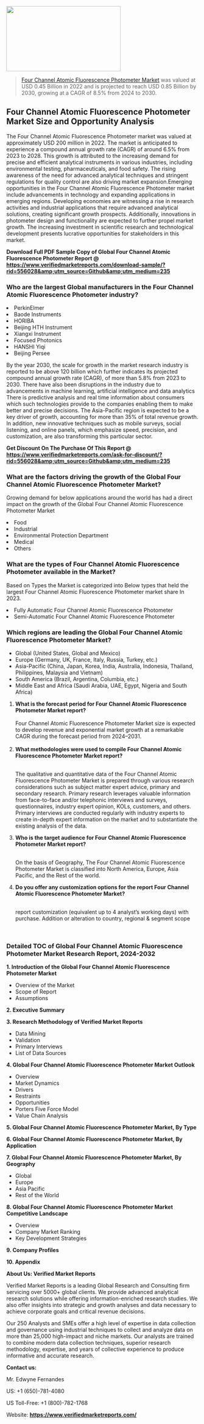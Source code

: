 <img src="https://ffe5etoiles.com/wp-content/uploads/2024/12/MST1-300x171.png" alt="" width="300" height="171" class="alignnone size-medium wp-image-20088" /><blockquote><p><p><a href="https://www.verifiedmarketreports.com/download-sample/?rid=556028&utm_source=Github&utm_medium=235" target="_blank">Four Channel Atomic Fluorescence Photometer Market</a> was valued at USD 0.45 Billion in 2022 and is projected to reach USD 0.85 Billion by 2030, growing at a CAGR of 8.5% from 2024 to 2030.</p></blockquote><p><h2>Four Channel Atomic Fluorescence Photometer Market Size and Opportunity Analysis</h2>The Four Channel Atomic Fluorescence Photometer market was valued at approximately USD 200 million in 2022. The market is anticipated to experience a compound annual growth rate (CAGR) of around 6.5% from 2023 to 2028. This growth is attributed to the increasing demand for precise and efficient analytical instruments in various industries, including environmental testing, pharmaceuticals, and food safety. The rising awareness of the need for advanced analytical techniques and stringent regulations for quality control are also driving market expansion.Emerging opportunities in the Four Channel Atomic Fluorescence Photometer market include advancements in technology and expanding applications in emerging regions. Developing economies are witnessing a rise in research activities and industrial applications that require advanced analytical solutions, creating significant growth prospects. Additionally, innovations in photometer design and functionality are expected to further propel market growth. The increasing investment in scientific research and technological development presents lucrative opportunities for stakeholders in this market.</p><p class=""><strong>Download Full PDF Sample Copy of Global Four Channel Atomic Fluorescence Photometer Report @ <a href="https://www.verifiedmarketreports.com/download-sample/?rid=556028&amp;utm_source=Github&amp;utm_medium=235" target="_blank">https://www.verifiedmarketreports.com/download-sample/?rid=556028&amp;utm_source=Github&amp;utm_medium=235</a></strong></p><h3 id="" class="">Who are the largest Global manufacturers in the Four Channel Atomic Fluorescence Photometer industry?</h3><p><li>PerkinElmer</li><li> Baode Instruments</li><li> HORIBA</li><li> Beijing HTH Instrument</li><li> Xiangxi Instrument</li><li> Focused Photonics</li><li> HANSHI Yiqi</li><li> Beijing Persee</li></p><div class=""><div class="" dir="" data-message-author-role="" data-message-id="" data-message-model-slug=""><div class=""><div class=""><div class=""><div class="" dir="" data-message-author-role="" data-message-id="" data-message-model-slug=""><div class=""><div class=""><p>By the year 2030, the scale for growth in the market research industry is reported to be above 120 billion which further indicates its projected compound annual growth rate (CAGR), of more than 5.8% from 2023 to 2030. There have also been disruptions in the industry due to advancements in machine learning, artificial intelligence and data analytics There is predictive analysis and real time information about consumers which such technologies provide to the companies enabling them to make better and precise decisions. The Asia-Pacific region is expected to be a key driver of growth, accounting for more than 35% of total revenue growth. In addition, new innovative techniques such as mobile surveys, social listening, and online panels, which emphasize speed, precision, and customization, are also transforming this particular sector.</p><p><strong>Get Discount On The Purchase Of This Report @&nbsp; <a href="https://www.verifiedmarketreports.com/ask-for-discount/?rid=556028&amp;utm_source=Github&amp;utm_medium=235" target="_blank">https://www.verifiedmarketreports.com/ask-for-discount/?rid=556028&amp;utm_source=Github&amp;utm_medium=235</a></strong></p></div></div></div></div></div></div></div></div><h3 id="" class="">What are the factors driving the growth of the Global Four Channel Atomic Fluorescence Photometer Market?</h3><p id="" class="">Growing demand for below applications around the world has had a direct impact on the growth of the Global Four Channel Atomic Fluorescence Photometer Market</p><p id="" class=""><li>Food</li><li> Industrial</li><li> Environmental Protection Department</li><li> Medical</li><li> Others</li></p><h3 id="" class="">What are the types of Four Channel Atomic Fluorescence Photometer available in the Market?</h3><p id="" class="">Based on Types the Market is categorized into Below types that held the largest Four Channel Atomic Fluorescence Photometer market share In 2023.</p><p id="" class=""><li>Fully Automatic Four Channel Atomic Fluorescence Photometer</li><li> Semi-Automatic Four Channel Atomic Fluorescence Photometer</li></p><h3 id="" class="">Which regions are leading the Global Four Channel Atomic Fluorescence Photometer Market?</h3><ul><li>Global (United States, Global and Mexico)</li><li>Europe (Germany, UK, France, Italy, Russia, Turkey, etc.)</li><li>Asia-Pacific (China, Japan, Korea, India, Australia, Indonesia, Thailand, Philippines, Malaysia and Vietnam)</li><li>South America (Brazil, Argentina, Columbia, etc.)</li><li>Middle East and Africa (Saudi Arabia, UAE, Egypt, Nigeria and South Africa)</li></ul><p><ol><li><strong>What is the forecast period for Four Channel Atomic Fluorescence Photometer Market report?<br /></strong><br /><span data-sheets-root="1" data-sheets-value="{&quot;1&quot;:2,&quot;2&quot;:&quot;XXXX size is expected to develop revenue and exponential market growth at a remarkable CAGR during the forecast period from 2024&ndash;2030.&quot;}" data-sheets-userformat="{&quot;2&quot;:12674,&quot;4&quot;:{&quot;1&quot;:2,&quot;2&quot;:16776960},&quot;10&quot;:2,&quot;11&quot;:0,&quot;15&quot;:&quot;Arial&quot;,&quot;16&quot;:12}">Four Channel Atomic Fluorescence Photometer Market size is expected to develop revenue and exponential market growth at a remarkable CAGR during the forecast period from 2024&ndash;2031.</span><br /><br /></li><li><strong>What methodologies were used to compile Four Channel Atomic Fluorescence Photometer Market report?<br /><br /></strong><p>The qualitative and quantitative data of the&nbsp;Four Channel Atomic Fluorescence Photometer Market is prepared through various research considerations such as subject matter expert advice, primary and secondary research. Primary research leverages valuable information from face-to-face and/or telephonic interviews and surveys, questionnaires, industry expert opinion, KOLs, customers, and others. Primary interviews are conducted regularly with industry experts to create in-depth expert information on the market and to substantiate the existing analysis of the data.&nbsp;</p></li><li><strong>Who is the target audience for Four Channel Atomic Fluorescence Photometer Market report?<br /><br /></strong><p>On the basis of Geography, The&nbsp;Four Channel Atomic Fluorescence Photometer Market is classified into North America, Europe, Asia Pacific, and the Rest of the world.</p></li><li><strong>Do you offer any customization options for the report Four Channel Atomic Fluorescence Photometer Market?<br /><br /></strong><p>report customization (equivalent up to 4 analyst&rsquo;s working days) with purchase. Addition or alteration to country, regional &amp; segment scope</p><p>&nbsp;</p></li></ol></p><h3 id="" class="">Detailed TOC of Global Four Channel Atomic Fluorescence Photometer Market Research Report, 2024-2032</h3><p id="" class=""><strong>1. Introduction of the Global Four Channel Atomic Fluorescence Photometer Market</strong></p><ul><li>Overview of the Market</li><li>Scope of Report</li><li>Assumptions</li></ul><p id="" class=""><strong>2. Executive Summary</strong></p><p id="" class=""><strong>3. Research Methodology of&nbsp;Verified Market Reports</strong></p><ul><li>Data Mining</li><li>Validation</li><li>Primary Interviews</li><li>List of Data Sources</li></ul><p id="" class=""><strong>4. Global Four Channel Atomic Fluorescence Photometer Market Outlook</strong></p><ul><li>Overview</li><li>Market Dynamics</li><li>Drivers</li><li>Restraints</li><li>Opportunities</li><li>Porters Five Force Model</li><li>Value Chain Analysis</li></ul><p id="" class=""><strong>5. Global Four Channel Atomic Fluorescence Photometer Market, By&nbsp;Type</strong></p><p id="" class=""><strong>6. Global Four Channel Atomic Fluorescence Photometer Market, By Application</strong></p><p id="" class=""><strong>7. Global Four Channel Atomic Fluorescence Photometer Market, By Geography</strong></p><ul><li>Global</li><li>Europe</li><li>Asia Pacific</li><li>Rest of the World</li></ul><p id="" class=""><strong>8. Global Four Channel Atomic Fluorescence Photometer Market Competitive Landscape</strong></p><ul><li>Overview</li><li>Company Market Ranking</li><li>Key Development Strategies</li></ul><p id="" class=""><strong>9. Company Profiles</strong></p><p id="" class=""><strong>10. Appendix</strong></p><p id="" class=""><strong>About Us: Verified Market Reports</strong></p><p id="" class="">Verified Market Reports is a leading Global Research and Consulting firm servicing over 5000+ global clients. We provide advanced analytical research solutions while offering information-enriched research studies. We also offer insights into strategic and growth analyses and data necessary to achieve corporate goals and critical revenue decisions.</p><p id="" class="">Our 250 Analysts and SMEs offer a high level of expertise in data collection and governance using industrial techniques to collect and analyze data on more than 25,000 high-impact and niche markets. Our analysts are trained to combine modern data collection techniques, superior research methodology, expertise, and years of collective experience to produce informative and accurate research.</p><p id="" class=""><strong>Contact us:</strong></p><p id="" class="">Mr. Edwyne Fernandes</p><p id="" class="">US: +1 (650)-781-4080</p><p id="" class="">US Toll-Free: +1 (800)-782-1768</p><p id="" class="">Website: <a target="" data-test-app-aware-link=""><strong>https://www.verifiedmarketreports.com/</strong></a></p>
